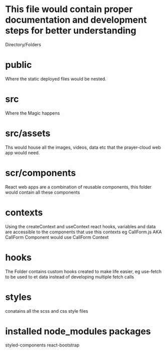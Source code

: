 # This file would contain proper documentation and development steps for better understanding

Directory/Folders

# public 
Where the static deployed files would be nested.

 # src
Where the Magic happens

 # src/assets
 Ths would house all the images, videos, data etc that the prayer-cloud web app would need.

 # scr/components
 React web apps are a combination of reusable components, this folder would contain all these components

 # contexts
 Using the createContext and useContext react hooks, variables and data are accessible to the components that use this contexts
 eg CallForm.js AKA CallForm Component would use CallForm Context

 # hooks 
The Folder contains custom hooks created to make life easier, eg use-fetch to be used to et data instead of developing multiple fetch calls

 # styles
 conatains all the scss and css style files 



 # installed node_modules packages
 styled-components
 react-bootstrap